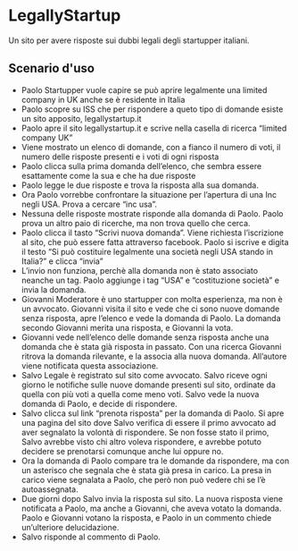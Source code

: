 LegallyStartup
==============

Un sito per avere risposte sui dubbi legali degli startupper italiani.

## Scenario d'uso

* Paolo Startupper vuole capire se può aprire legalmente una limited company in UK anche se è residente in Italia
* Paolo scopre su ISS che per rispondere a queto tipo di domande esiste un sito apposito, legallystartup.it
* Paolo apre il sito legallystartup.it e scrive nella casella di ricerca “limited company UK”
* Viene mostrato un elenco di domande, con a fianco il numero di voti, il numero delle risposte presenti e i voti di ogni risposta
* Paolo clicca sulla prima domanda dell’elenco, che sembra essere esattamente come la sua e che ha due risposte
* Paolo legge le due risposte e trova la risposta alla sua domanda.
* Ora Paolo vorrebbe confrontare la situazione per l’apertura di una Inc negli USA. Prova a cercare “inc usa”.
* Nessuna delle risposte mostrate risponde alla domanda di Paolo. Paolo prova un altro paio di ricerche, ma non trova quello che cerca.
* Paolo clicca il tasto “Scrivi nuova domanda”. Viene richiesta l’iscrizione al sito, che può essere fatta attraverso facebook. Paolo si iscrive e digita il testo “Si può costituire legalmente una società negli USA stando in Italia?” e clicca “invia”
* L’invio non funziona, perchè alla domanda non è stato associato neanche un tag. Paolo aggiunge i tag “USA” e “costituzione società” e invia la domanda.
* Giovanni Moderatore è uno startupper con molta esperienza, ma non è un avvocato. Giovanni visita il sito e vede che ci sono nuove domande senza risposta, apre l’elenco e vede la domanda di Paolo. La domanda secondo Giovanni merita una risposta, e Giovanni la vota. 
* Giovanni vede nell’elenco delle domande senza risposta anche una domanda che è stata già risposta in passato. Con una ricerca Giovanni ritrova la domanda rilevante, e la associa alla nuova domanda. All’autore viene notificata questa associazione.
* Salvo Legale è registrato sul sito come avvocato. Salvo riceve ogni giorno le notifiche sulle nuove domande presenti sul sito, ordinate da quella con più voti a quella come meno voti. Salvo vede la nuova domanda di Paolo, e decide di rispondere.
* Salvo clicca sul link “prenota risposta” per la domanda di Paolo. Si apre una pagina del sito dove Salvo verifica di essere il primo avvocato ad aver segnalato la volontà di rispondere. Se non fosse stato il primo, Salvo avrebbe visto chi altro voleva rispondere, e avrebbe potuto decidere se prenotarsi comunque anche lui oppure no.
* Ora la domanda di Paolo compare tra le domande da rispondere, ma con un asterisco che segnala che è stata già presa in carico. La presa in carico viene segnalata a Paolo, che però non può vedere chi se l’è autoassegnata.
* Due giorni dopo Salvo invia la risposta sul sito. La nuova risposta viene notificata a Paolo, ma anche a Giovanni, che aveva votato la domanda. Paolo e Giovanni votano la risposta, e Paolo in un commento chiede un’ulteriore delucidazione.
* Salvo risponde al commento di Paolo.
